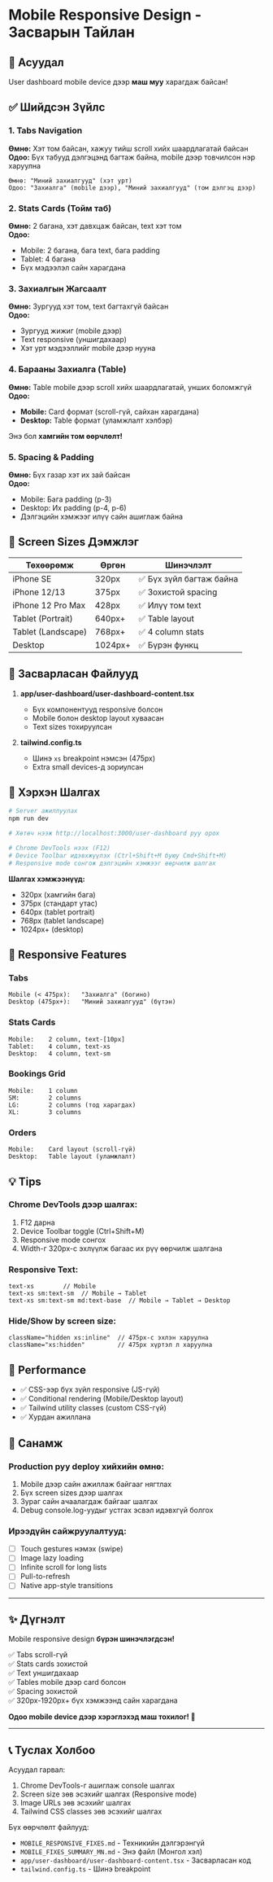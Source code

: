 # Mobile Responsive Design - Засварын Тайлан

## 🎯 Асуудал
User dashboard mobile device дээр **маш муу** харагдаж байсан!

## ✅ Шийдсэн Зүйлс

### 1. Tabs Navigation
**Өмнө:** Хэт том байсан, хажуу тийш scroll хийх шаардлагатай байсан  
**Одоо:** Бүх табууд дэлгэцэнд багтаж байна, mobile дээр товчилсон нэр харуулна

```
Өмнө: "Миний захиалгууд" (хэт урт)
Одоо: "Захиалга" (mobile дээр), "Миний захиалгууд" (том дэлгэц дээр)
```

### 2. Stats Cards (Тойм таб)
**Өмнө:** 2 багана, хэт давхцаж байсан, text хэт том  
**Одоо:** 
- Mobile: 2 багана, бага text, бага padding
- Tablet: 4 багана
- Бүх мэдээлэл сайн харагдана

### 3. Захиалгын Жагсаалт
**Өмнө:** Зургууд хэт том, text багтахгүй байсан  
**Одоо:**
- Зургууд жижиг (mobile дээр)
- Text responsive (уншигдахаар)
- Хэт урт мэдээллийг mobile дээр нууна

### 4. Барааны Захиалга (Table)
**Өмнө:** Table mobile дээр scroll хийх шаардлагатай, унших боломжгүй  
**Одоо:** 
- **Mobile:** Card формат (scroll-гүй, сайхан харагдана)
- **Desktop:** Table формат (уламжлалт хэлбэр)

Энэ бол **хамгийн том өөрчлөлт!**

### 5. Spacing & Padding
**Өмнө:** Бүх газар хэт их зай байсан  
**Одоо:**
- Mobile: Бага padding (p-3)
- Desktop: Их padding (p-4, p-6)
- Дэлгэцийн хэмжээг илүү сайн ашиглаж байна

## 📱 Screen Sizes Дэмжлэг

| Төхөөрөмж | Өргөн | Шинэчлэлт |
|-----------|-------|-----------|
| iPhone SE | 320px | ✅ Бүх зүйл багтаж байна |
| iPhone 12/13 | 375px | ✅ Зохистой spacing |
| iPhone 12 Pro Max | 428px | ✅ Илүү том text |
| Tablet (Portrait) | 640px+ | ✅ Table layout |
| Tablet (Landscape) | 768px+ | ✅ 4 column stats |
| Desktop | 1024px+ | ✅ Бүрэн функц |

## 🔧 Засварласан Файлууд

1. **app/user-dashboard/user-dashboard-content.tsx**
   - Бүх компонентууд responsive болсон
   - Mobile болон desktop layout хуваасан
   - Text sizes тохируулсан

2. **tailwind.config.ts**
   - Шинэ `xs` breakpoint нэмсэн (475px)
   - Extra small devices-д зориулсан

## 🧪 Хэрхэн Шалгах

```bash
# Server ажиллуулах
npm run dev

# Хөтөч нээж http://localhost:3000/user-dashboard руу орох

# Chrome DevTools нээх (F12)
# Device Toolbar идэвхжүүлэх (Ctrl+Shift+M буюу Cmd+Shift+M)
# Responsive mode сонгож дэлгэцийн хэмжээг өөрчилж шалгах
```

**Шалгах хэмжээнүүд:**
- 320px (хамгийн бага)
- 375px (стандарт утас)
- 640px (tablet portrait)
- 768px (tablet landscape)
- 1024px+ (desktop)

## 🎨 Responsive Features

### Tabs
```
Mobile (< 475px):   "Захиалга" (богино)
Desktop (475px+):   "Миний захиалгууд" (бүтэн)
```

### Stats Cards
```
Mobile:    2 column, text-[10px]
Tablet:    4 column, text-xs
Desktop:   4 column, text-sm
```

### Bookings Grid
```
Mobile:    1 column
SM:        2 columns  
LG:        2 columns (тод харагдах)
XL:        3 columns
```

### Orders
```
Mobile:    Card layout (scroll-гүй)
Desktop:   Table layout (уламжлалт)
```

## 💡 Tips

### Chrome DevTools дээр шалгах:
1. F12 дарна
2. Device Toolbar toggle (Ctrl+Shift+M)
3. Responsive mode сонгох
4. Width-г 320px-с эхлүүлж багаас их рүү өөрчилж шалгана

### Responsive Text:
```tsx
text-xs        // Mobile
text-xs sm:text-sm  // Mobile → Tablet
text-xs sm:text-sm md:text-base  // Mobile → Tablet → Desktop
```

### Hide/Show by screen size:
```tsx
className="hidden xs:inline"  // 475px-с эхлэн харуулна
className="xs:hidden"         // 475px хүртэл л харуулна
```

## 🚀 Performance

- ✅ CSS-ээр бүх зүйл responsive (JS-гүй)
- ✅ Conditional rendering (Mobile/Desktop layout)
- ✅ Tailwind utility classes (custom CSS-гүй)
- ✅ Хурдан ажиллана

## 📝 Санамж

### Production руу deploy хийхийн өмнө:
1. Mobile дээр сайн ажиллаж байгааг нягтлах
2. Бүх screen sizes дээр шалгах
3. Зураг сайн ачаалагдаж байгааг шалгах
4. Debug console.log-уудыг устгах эсвэл идэвхгүй болгох

### Ирээдүйн сайжруулалтууд:
- [ ] Touch gestures нэмэх (swipe)
- [ ] Image lazy loading
- [ ] Infinite scroll for long lists
- [ ] Pull-to-refresh
- [ ] Native app-style transitions

---

## ✨ Дүгнэлт

Mobile responsive design **бүрэн шинэчлэгдсэн!**

✅ Tabs scroll-гүй  
✅ Stats cards зохистой  
✅ Text уншигдахаар  
✅ Tables mobile дээр card болсон  
✅ Spacing зохистой  
✅ 320px-1920px+ бүх хэмжээнд сайн харагдана  

**Одоо mobile device дээр хэрэглэхэд маш тохилог! 🎉**

---

## 📞 Туслах Холбоо

Асуудал гарвал:
1. Chrome DevTools-г ашиглаж console шалгах
2. Screen size зөв эсэхийг шалгах (Responsive mode)
3. Image URLs зөв эсэхийг шалгах
4. Tailwind CSS classes зөв эсэхийг шалгах

Бүх өөрчлөлт файлууд:
- `MOBILE_RESPONSIVE_FIXES.md` - Техникийн дэлгэрэнгүй
- `MOBILE_FIXES_SUMMARY_MN.md` - Энэ файл (Монгол хэл)
- `app/user-dashboard/user-dashboard-content.tsx` - Засварласан код
- `tailwind.config.ts` - Шинэ breakpoint

